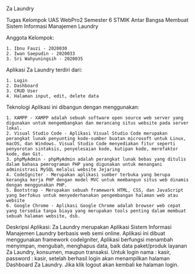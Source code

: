 Za Laundry

Tugas Kelompok UAS WebPro2 Semester 6 STMIK Antar Bangsa
Membuat Sistem Informasi Manajemen Laundry

Anggota Kelompok:

    1. Ibnu Fauzi - 2020030
    2. Iwan Saepudin - 2020033
    3. Sri Wahyuningsih - 2020035

Aplikasi Za Laundry terdiri dari:

    1. Login
    2. Dashboard
    3. CRUD User
    4. Halaman input, edit, delete data

Teknologi Aplikasi ini dibangun dengan menggunakan:

    1. XAMPP - XAMPP adalah sebuah software open source web server yang digunakan untuk mengembangkan dan merancang situs website pada server lokal.
    2. Visual Studio Code - Aplikasi Visual Studio Code merupakan perangkat lunak penyunting kode-sumber buatan microsoft untuk Linux, macOS, dan Windows. Visual Studio Code menyediakan fitur seperti penyorotan sintaksis, penyelesaian kode, kutipan kode, merefaktor kode, dan Git.
    3. phpMyAdmin - phpMyAdmin adalah perangkat lunak bebas yang ditulis dalam bahasa pemrograman PHP yang digunakan untuk menangani administrasi MySQL melalui website Jejaring
    4. CodeIgniter - Merupakan aplikasi sumber terbuka yang berupa kerangka kerja PHP dengan model MVC untuk membangun situs web dinamis dengan menggunakan PHP.
    5. Bootstrap - Merupakan sebuah framework HTML, CSS, dan JavaScript yang berfokus untuk menyederhanakan pengembangan halaman web atau website
    6. Google Chrome - Aplikasi Google Chrome adalah browser web cepat yang tersedia tanpa biaya yang merupakan tools penting dalam membuat sebuah halaman website, dsb.

Deskripsi Aplikasi:
Za Laundry merupakan Aplikasi Sistem Informasi Manajemen Laundry berbasis web semi online. Aplikasi ini dibuat menggunakan framework codeIgniter, Aplikasi berfungsi menambah menyimpan, mengubah, menghapus data, baik data paket/produk layanan Za Laundry, konsumen, maupun transaksi.
Untuk login
nama : kasir, password : kasir,
setelah berhasil login akan menampilkan halaman Dashboard Za Laundry.
Jika klik logout akan kembali ke halaman login.
